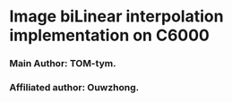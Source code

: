 # Image biLinear interpolation implementation on C6000
### Main Author: TOM-tym.
### Affiliated author: Ouwzhong.

